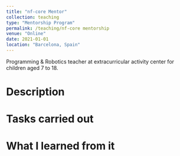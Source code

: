 ```yaml
---
title: "nf-core Mentor"
collection: teaching
type: "Mentorship Program"
permalink: /teaching/nf-core mentorship
venue: "Online"
date: 2021-01-01
location: "Barcelona, Spain"
---
```


Programming & Robotics teacher at extracurricular activity center for children aged 7 to 18.

Description
======

Tasks carried out
======

What I learned from it
======
